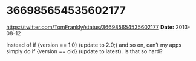 # 366985654535602177
https://twitter.com/TomFrankly/status/366985654535602177
**Date:** 2013-08-12

Instead of if {version == 1.0} (update to 2.0;) and so on, can’t my apps simply do if {version == old} (update to latest). Is that so hard?

